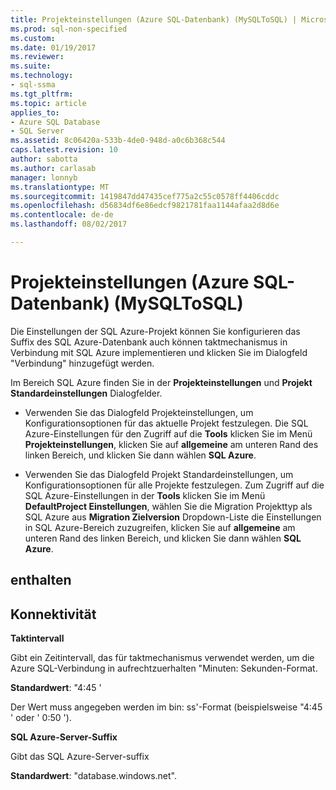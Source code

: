 ```yaml
---
title: Projekteinstellungen (Azure SQL-Datenbank) (MySQLToSQL) | Microsoft Docs
ms.prod: sql-non-specified
ms.custom: 
ms.date: 01/19/2017
ms.reviewer: 
ms.suite: 
ms.technology:
- sql-ssma
ms.tgt_pltfrm: 
ms.topic: article
applies_to:
- Azure SQL Database
- SQL Server
ms.assetid: 8c06420a-533b-4de0-948d-a0c6b368c544
caps.latest.revision: 10
author: sabotta
ms.author: carlasab
manager: lonnyb
ms.translationtype: MT
ms.sourcegitcommit: 1419847dd47435cef775a2c55c0578ff4406cddc
ms.openlocfilehash: d56834df6e86edcf9821781faa1144afaa2d8d6e
ms.contentlocale: de-de
ms.lasthandoff: 08/02/2017

---
```

# <a name="project-settings-azure-sql-db-mysqltosql"></a>Projekteinstellungen (Azure SQL-Datenbank) (MySQLToSQL)
Die Einstellungen der SQL Azure-Projekt können Sie konfigurieren das Suffix des SQL Azure-Datenbank auch können taktmechanismus in Verbindung mit SQL Azure implementieren und klicken Sie im Dialogfeld "Verbindung" hinzugefügt werden.  
  
Im Bereich SQL Azure finden Sie in der **Projekteinstellungen** und **Projekt Standardeinstellungen** Dialogfelder.  
  
-   Verwenden Sie das Dialogfeld Projekteinstellungen, um Konfigurationsoptionen für das aktuelle Projekt festzulegen. Die SQL Azure-Einstellungen für den Zugriff auf die **Tools** klicken Sie im Menü **Projekteinstellungen**, klicken Sie auf **allgemeine** am unteren Rand des linken Bereich, und klicken Sie dann wählen **SQL Azure**.  
  
-   Verwenden Sie das Dialogfeld Projekt Standardeinstellungen, um Konfigurationsoptionen für alle Projekte festzulegen. Zum Zugriff auf die SQL Azure-Einstellungen in der **Tools** klicken Sie im Menü **DefaultProject Einstellungen**, wählen Sie die Migration Projekttyp als SQL Azure aus **Migration Zielversion** Dropdown-Liste die Einstellungen in SQL Azure-Bereich zuzugreifen, klicken Sie auf **allgemeine** am unteren Rand des linken Bereich, und klicken Sie dann wählen **SQL Azure**.  
  
## <a name="options"></a>enthalten  
  
## <a name="connectivity"></a>Konnektivität  
**Taktintervall**  
  
Gibt ein Zeitintervall, das für taktmechanismus verwendet werden, um die Azure SQL-Verbindung in aufrechtzuerhalten "Minuten: Sekunden-Format.  
  
**Standardwert**: "4:45 '  
  
Der Wert muss angegeben werden im bin: ss'-Format (beispielsweise "4:45 ' oder ' 0:50 ').  
  
**SQL Azure-Server-Suffix**  
  
Gibt das SQL Azure-Server-suffix  
  
**Standardwert**: "database.windows.net".  
  


